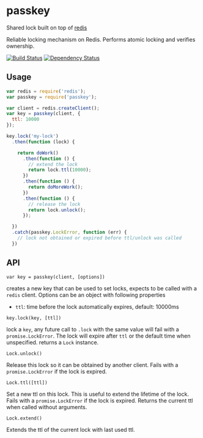 # passkey

[travis-url]: http://travis-ci.org/Janpot/passkey
[travis-image]: http://img.shields.io/travis/Janpot/passkey.svg?style=flat

[depstat-url]: https://david-dm.org/Janpot/passkey
[depstat-image]: http://img.shields.io/david/Janpot/passkey.svg?style=flat

Shared lock built on top of [redis](https://www.npmjs.com/package/redis)

Reliable locking mechanism on Redis. Performs atomic locking and verifies ownership.

[![Build Status][travis-image]][travis-url] [![Dependency Status][depstat-image]][depstat-url]

## Usage

```js
var redis = require('redis');
var passkey = require('passkey');

var client = redis.createClient();
var key = passkey(client, {
  ttl: 10000
});

key.lock('my-lock')
  .then(function (lock) {

    return doWork()
      .then(function () {
        // extend the lock
        return lock.ttl(10000);
      })
      .then(function () {
        return doMoreWork();
      })
      .then(function () {
        // release the lock
        return lock.unlock();
      });

  })
  .catch(passkey.LockError, function (err) {
    // lock not obtained or expired before ttl/unlock was called
  })
```

## API

`var key = passkey(client, [options])`

creates a new key that can be used to set locks, expects to be called with a `redis` client.
Options can be an object with following properties

 * `ttl`: time before the lock automatically expires, default: 10000ms


`key.lock(key, [ttl])`

lock a `key`, any future call to `.lock` with the same value will fail with a `promise.LockError`.
The lock will expire after `ttl` or the default time when unspecified.
returns a `Lock` instance.

`Lock.unlock()`

Release this lock so it can be obtained by another client. Fails with a `promise.LockError` if the lock is expired.

`Lock.ttl([ttl])`

Set a new ttl on this lock. This is useful to extend the lifetime of the lock. Fails with a `promise.LockError` if the lock is expired. Returns the current ttl when called without arguments.

`Lock.extend()`

Extends the ttl of the current lock with last used ttl.
